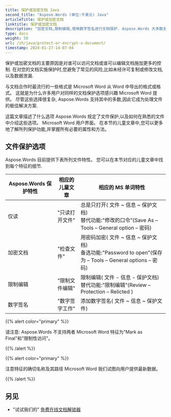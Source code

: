 ```yaml
---
title: 保护或加密文档 Java
second_title: "Aspose.Words (单位:千美元) Java"
articleTitle: 保护或加密文档
linktitle: 保护或加密文档
description: "加密文档,限制编辑,使用数字签名进行文档保护. Aspose.Words 大多数支持 使用 Java。 。 。 。"
type: docs
weight: 50
url: /zh/java/protect-or-encrypt-a-document/
timestamp: 2024-01-27-14-07-04
---
```


保护或加密文档的主要原因是对谁可以访问文档或谁可以编辑文档施加更多的控制. 在对您的文档实施保护时,您避免了常见的风险,比如未经许可复制或修改文档,以及数据泄漏.

与文档合作时最流行的一些格式是 Microsoft Word 从 Word 中导出的格式或格式。 这就是为什么许多用户对同样的文档保护选项感兴趣 Microsoft Word 提供。 尽管这些选择很复杂, Aspose.Words 支持其中的多数,因此它成为处理文件的极佳解决方案.

这篇文章描述了什么选项 Aspose.Words 规定了文件保护,以及如何在熟悉的文件中介绍这些选项。 Microsoft Word 用户界面。 在本节的儿童文章中,您可以更多地了解所列保护功能,并掌握所有必要的属性和方法。

## 文件保护选项

Aspose.Words 目前提供下表所列文件特性。 您可以在本节对应的儿童文章中找到每个特征的细节.

|  Aspose.Words 保护特性 |  相应的儿童文章 |  相应的 MS 单词特性 |
|  -------------------------------  |  ------------------------------  |  ------------------------------------------------------------  |
|  仅读 |  "只读打开文件" |  总是只打开( 文件 ~ 信息 ~ 保护文档)<br/>替代功能:"修改的口令"(Save As – Tools – General option – 密码) |
|  加密文档 |  "检查文件" |  用密码加密( 文件 ~ 信息 ~ 保护文档)<br/>备选功能:"Password to open"(保存为 – Tools – General options – 密码) |
|  限制编辑 |  "限制文件编辑" |  限制编辑( 文件 - 信息 - 保护文档)<br/>替代功能:"限制编辑"(Review – Protection – Relicted ) |
|  数字签名 |  "数字签字工作" |  添加数字签名( 文件 ~ 信息 ~ 保护文件) |

{{% alert color="primary" %}}

请注意: Aspose.Words 不支持两者 Microsoft Word 特征为"Mark as Final"和"限制性访问"。

{{% /alert %}}

{{% alert color="primary" %}}

注意特征的确切名称及其路径 Microsoft Word 我们试图向用户提供最新数据。

{{% /alert %}}

## 另见

* "试试我们的" [免费在线文档解锁器](https://products.aspose.app/words/unlock)
